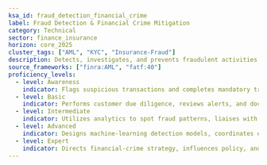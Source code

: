 ```yaml
---
ksa_id: fraud_detection_financial_crime
label: Fraud Detection & Financial Crime Mitigation
category: Technical
sector: finance_insurance
horizon: core_2025
cluster_tags: ["AML", "KYC", "Insurance-Fraud"]
description: Detects, investigates, and prevents fraudulent activities and financial crimes, ensuring compliance with anti-money-laundering (AML) and know-your-customer (KYC) regulations.
source_frameworks: ["finra:AML", "fatf:40"]
proficiency_levels:
  - level: Awareness
    indicator: Flags suspicious transactions and completes mandatory training.
  - level: Basic
    indicator: Performs customer due diligence, reviews alerts, and documents SAR decisions.
  - level: Intermediate
    indicator: Utilizes analytics to spot fraud patterns, liaises with law enforcement, and manages case workflows.
  - level: Advanced
    indicator: Designs machine-learning detection models, coordinates enterprise AML programs, and conducts root-cause analysis.
  - level: Expert
    indicator: Directs financial-crime strategy, influences policy, and mentors cross-border investigations.
---
```

